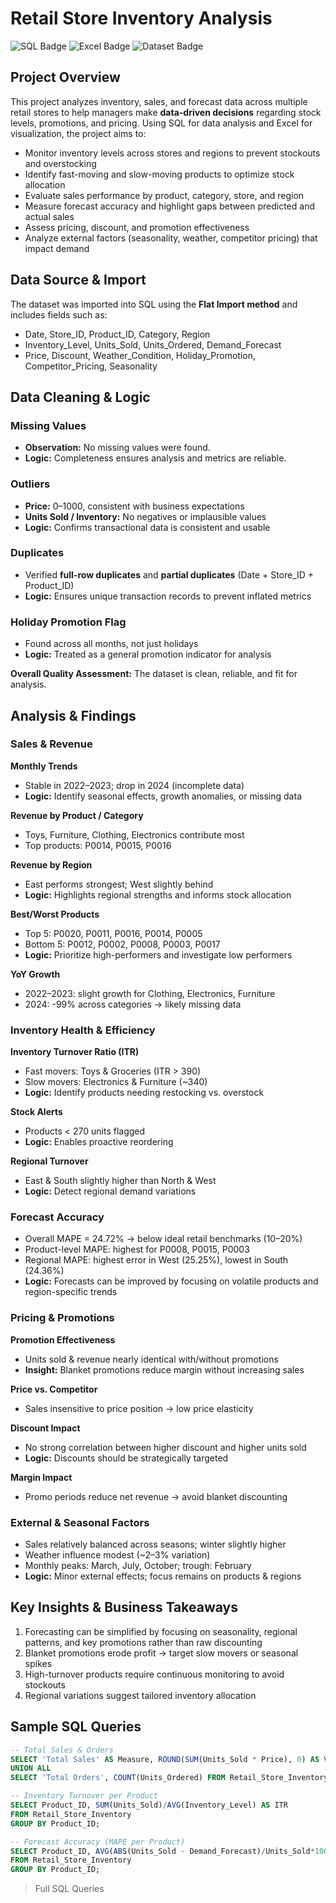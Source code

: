 # Retail Store Inventory Analysis

![SQL Badge](https://img.shields.io/badge/Tool-SQL-blue) 
![Excel Badge](https://img.shields.io/badge/Tool-Excel-green) 
![Dataset Badge](https://img.shields.io/badge/Dataset-Retail_Inventory-orange)

## Project Overview

This project analyzes inventory, sales, and forecast data across multiple retail stores to help managers make **data-driven decisions** regarding stock levels, promotions, and pricing. Using SQL for data analysis and Excel for visualization, the project aims to:

- Monitor inventory levels across stores and regions to prevent stockouts and overstocking  
- Identify fast-moving and slow-moving products to optimize stock allocation  
- Evaluate sales performance by product, category, store, and region  
- Measure forecast accuracy and highlight gaps between predicted and actual sales  
- Assess pricing, discount, and promotion effectiveness  
- Analyze external factors (seasonality, weather, competitor pricing) that impact demand  


## Data Source & Import

The dataset was imported into SQL using the **Flat Import method** and includes fields such as:

- Date, Store_ID, Product_ID, Category, Region  
- Inventory_Level, Units_Sold, Units_Ordered, Demand_Forecast  
- Price, Discount, Weather_Condition, Holiday_Promotion, Competitor_Pricing, Seasonality  

## Data Cleaning & Logic

### Missing Values
- **Observation:** No missing values were found.  
- **Logic:** Completeness ensures analysis and metrics are reliable.  

### Outliers
- **Price:** 0–1000, consistent with business expectations  
- **Units Sold / Inventory:** No negatives or implausible values  
- **Logic:** Confirms transactional data is consistent and usable  

### Duplicates
- Verified **full-row duplicates** and **partial duplicates** (Date + Store_ID + Product_ID)  
- **Logic:** Ensures unique transaction records to prevent inflated metrics  

### Holiday Promotion Flag
- Found across all months, not just holidays  
- **Logic:** Treated as a general promotion indicator for analysis  

**Overall Quality Assessment:** The dataset is clean, reliable, and fit for analysis.  


## Analysis & Findings

### Sales & Revenue

**Monthly Trends**
- Stable in 2022–2023; drop in 2024 (incomplete data)  
- **Logic:** Identify seasonal effects, growth anomalies, or missing data  

**Revenue by Product / Category**
- Toys, Furniture, Clothing, Electronics contribute most  
- Top products: P0014, P0015, P0016  

**Revenue by Region**
- East performs strongest; West slightly behind  
- **Logic:** Highlights regional strengths and informs stock allocation  

**Best/Worst Products**
- Top 5: P0020, P0011, P0016, P0014, P0005  
- Bottom 5: P0012, P0002, P0008, P0003, P0017  
- **Logic:** Prioritize high-performers and investigate low performers  

**YoY Growth**
- 2022–2023: slight growth for Clothing, Electronics, Furniture  
- 2024: -99% across categories → likely missing data  


### Inventory Health & Efficiency

**Inventory Turnover Ratio (ITR)**
- Fast movers: Toys & Groceries (ITR > 390)  
- Slow movers: Electronics & Furniture (~340)  
- **Logic:** Identify products needing restocking vs. overstock  

**Stock Alerts**
- Products < 270 units flagged  
- **Logic:** Enables proactive reordering  

**Regional Turnover**
- East & South slightly higher than North & West  
- **Logic:** Detect regional demand variations  


### Forecast Accuracy

- Overall MAPE = 24.72% → below ideal retail benchmarks (10–20%)  
- Product-level MAPE: highest for P0008, P0015, P0003  
- Regional MAPE: highest error in West (25.25%), lowest in South (24.36%)  
- **Logic:** Forecasts can be improved by focusing on volatile products and region-specific trends  


### Pricing & Promotions

**Promotion Effectiveness**
- Units sold & revenue nearly identical with/without promotions  
- **Insight:** Blanket promotions reduce margin without increasing sales  

**Price vs. Competitor**
- Sales insensitive to price position → low price elasticity  

**Discount Impact**
- No strong correlation between higher discount and higher units sold  
- **Logic:** Discounts should be strategically targeted  

**Margin Impact**
- Promo periods reduce net revenue → avoid blanket discounting  


### External & Seasonal Factors

- Sales relatively balanced across seasons; winter slightly higher  
- Weather influence modest (~2–3% variation)  
- Monthly peaks: March, July, October; trough: February  
- **Logic:** Minor external effects; focus remains on products & regions  


## Key Insights & Business Takeaways

1. Forecasting can be simplified by focusing on seasonality, regional patterns, and key promotions rather than raw discounting  
2. Blanket promotions erode profit → target slow movers or seasonal spikes  
3. High-turnover products require continuous monitoring to avoid stockouts  
4. Regional variations suggest tailored inventory allocation  


## Sample SQL Queries

```sql
-- Total Sales & Orders
SELECT 'Total Sales' AS Measure, ROUND(SUM(Units_Sold * Price), 0) AS Value FROM Retail_Store_Inventory
UNION ALL
SELECT 'Total Orders', COUNT(Units_Ordered) FROM Retail_Store_Inventory;

-- Inventory Turnover per Product
SELECT Product_ID, SUM(Units_Sold)/AVG(Inventory_Level) AS ITR
FROM Retail_Store_Inventory
GROUP BY Product_ID;

-- Forecast Accuracy (MAPE per Product)
SELECT Product_ID, AVG(ABS(Units_Sold - Demand_Forecast)/Units_Sold*100) AS MAPE
FROM Retail_Store_Inventory
GROUP BY Product_ID;
```
> Full SQL Queries 
